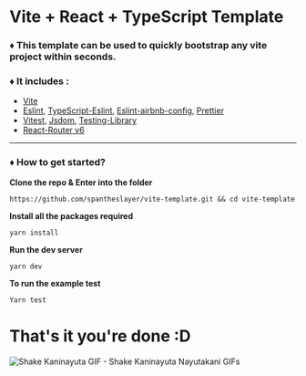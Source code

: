 # Vite + React + TypeScript Template

###  ♦️ This template can be used to quickly bootstrap any vite project within seconds. 
### ♦️  It includes :
- [Vite](https://vitejs.dev/)
- [Eslint](https://eslint.org/docs/latest/use/getting-started), [TypeScript-Eslint](https://typescript-eslint.io/), [Eslint-airbnb-config](https://www.npmjs.com/package/eslint-config-airbnb), [Prettier](https://prettier.io/)
- [Vitest](https://vitest.dev/), [Jsdom](https://github.com/jsdom/jsdom#readme), [Testing-Library](https://testing-library.com/)
- [React-Router v6](https://reactrouter.com/en/main)

---

### ♦️ How to get started? 
**Clone the repo & Enter into the folder**

    https://github.com/spantheslayer/vite-template.git && cd vite-template

**Install all the packages required**

    yarn install

**Run the dev server**

    yarn dev

**To run the example test**

    Yarn test

# That's it you're done :D
![Shake Kaninayuta GIF - Shake Kaninayuta Nayutakani GIFs](https://media.tenor.com/3S9l9HzhGVcAAAAC/shake-kaninayuta.gif)